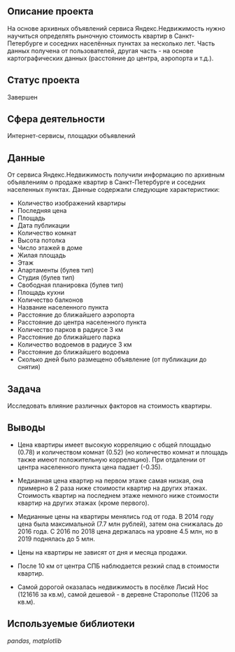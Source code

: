 ## Описание проекта
На основе архивных объявлений сервиса Яндекс.Недвижимость нужно научиться определять рыночную стоимость квартир в Санкт-Петербурге и соседних населённых пунктах за несколько лет.
Часть данных получена от пользователей, другая часть - на основе картографических данных (расстояние до центра, аэропорта и т.д.).

## Статус проекта
Завершен

## Сфера деятельности

Интернет-сервисы, площадки объявлений

## Данные
От сервиса Яндекс.Недвижимость получили информацию по архивным объявлениям о продаже квартир в Санкт-Петербурге и соседних населенных пунктах. 
Данные содержали следующие характеристики:
* Количество изображений квартиры
* Последняя цена
* Площадь
* Дата публикации
* Количество комнат
* Высота потолка
* Число этажей в доме
* Жилая площадь
* Этаж
* Апартаменты (булев тип)
* Студия (булев тип)
* Свободная планировка (булев тип)
* Площадь кухни
* Количество балконов
* Название населенного пункта
* Расстояние до ближайшего аэропорта
* Расстояние до центра населенного пункта
* Количество парков в радиусе 3 км
* Расстояние до ближайшего парка
* Количество водоемов в радиусе 3 км
* Расстояние до ближайшего водоема
* Сколько дней было размещено объявление (от публикации до снятия)

## Задача
Исследовать влияние различных факторов на стоимость квартиры.

## Выводы
* Цена квартиры имеет высокую корреляцию с общей площадью (0.78) и количеством комнат (0.52) (но количество комнат и площадь также имеют положительную корреляцию). При отдалении от центра населенного пункта цена падает (-0.35).

* Медианная цена квартир на первом этаже самая низкая, она примерно в 2 раза ниже стоимости квартир на других этажах. Стоимость квартир на последнем этаже немного ниже стоимости квартир на других этажах (кроме первого).

* Медианные цены на квартиры менялись год от года. В 2014 году цена была максимальной (7.7 млн рублей), затем она снижалась до 2016 года. С 2016 по 2018 цена держалась на уровне 4.5 млн, но в 2019 поднялась до 5 млн.

* Цены на квартиры не зависят от дня и месяца продажи.

* После 10 км от центра СПБ наблюдается резкий спад в стоимости квартир.

* Самой дорогой оказалась недвижимость в посёлке Лисий Нос (121616 за кв.м), самой дешевой - в деревне Старополье (11206 за кв.м).

## Используемые библиотеки
*pandas, matplotlib*

